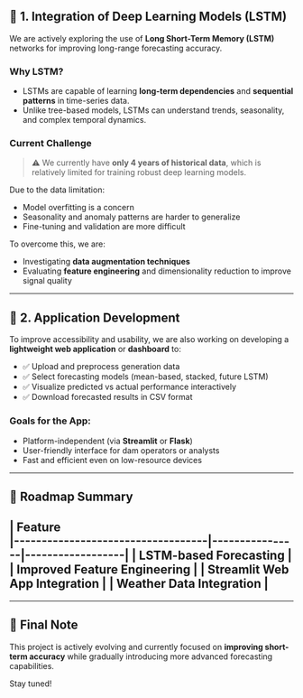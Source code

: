 

## 🔬 1. Integration of Deep Learning Models (LSTM)

We are actively exploring the use of **Long Short-Term Memory (LSTM)** networks for improving long-range forecasting accuracy.

### Why LSTM?
- LSTMs are capable of learning **long-term dependencies** and **sequential patterns** in time-series data.
- Unlike tree-based models, LSTMs can understand trends, seasonality, and complex temporal dynamics.

### Current Challenge
> ⚠️ We currently have **only 4 years of historical data**, which is relatively limited for training robust deep learning models.

Due to the data limitation:
- Model overfitting is a concern
- Seasonality and anomaly patterns are harder to generalize
- Fine-tuning and validation are more difficult

To overcome this, we are:
- Investigating **data augmentation techniques**
- Evaluating **feature engineering** and dimensionality reduction to improve signal quality

---

## 📱 2. Application Development

To improve accessibility and usability, we are also working on developing a **lightweight web application** or **dashboard** to:

- ✅ Upload and preprocess generation data
- ✅ Select forecasting models (mean-based, stacked, future LSTM)
- ✅ Visualize predicted vs actual performance interactively
- ✅ Download forecasted results in CSV format

### Goals for the App:
- Platform-independent (via **Streamlit** or **Flask**)
- User-friendly interface for dam operators or analysts
- Fast and efficient even on low-resource devices

---

## 🎯 Roadmap Summary

| Feature                            
|-----------------------------------|----------------|------------------|
| LSTM-based Forecasting            |
| Improved Feature Engineering      |
| Streamlit Web App Integration     |
| Weather Data Integration          |
---

---

## 📌 Final Note

This project is actively evolving and currently focused on **improving short-term accuracy** while gradually introducing more advanced forecasting capabilities.

Stay tuned!
